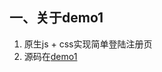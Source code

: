 ## 一、关于demo1
 1. 原生js + css实现简单登陆注册页
 4. 源码在[demo1][1]

[1]: https://github.com/LIAO-QI/Shiina-repository/tree/demo1